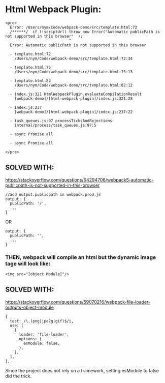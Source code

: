 # Html Webpack Plugin:
    <pre>
      Error: /Users/nym/Code/webpack-demo/src/template.html:72
      /******/  if (!scriptUrl) throw new Error("Automatic publicPath is not supported in this browser"  );
                                ^
      Error: Automatic publicPath is not supported in this browser
      
      - template.html:72 
        /Users/nym/Code/webpack-demo/src/template.html:72:34
      
      - template.html:75 
        /Users/nym/Code/webpack-demo/src/template.html:75:13
      
      - template.html:82 
        /Users/nym/Code/webpack-demo/src/template.html:82:12
      
      - index.js:321 HtmlWebpackPlugin.evaluateCompilationResult
        [webpack-demo]/[html-webpack-plugin]/index.js:321:28
      
      - index.js:237 
        [webpack-demo]/[html-webpack-plugin]/index.js:237:22
      
      - task_queues.js:97 processTicksAndRejections
        internal/process/task_queues.js:97:5
      
      - async Promise.all
      
      - async Promise.all
      
    </pre>

## SOLVED WITH:

https://stackoverflow.com/questions/64294706/webpack5-automatic-publicpath-is-not-supported-in-this-browser

    //add output.publicpath in webpack.prod.js
    output: {
      publicPath: '/',
      ...
    }
<!-- OUTPUT: Unstyled page no image -->

OR

    output: {
      publicPath: '',
      ...
    }
<!-- OUTPUT: Styled page no image -->

### THEN, webpack will compile an html but the dynamic image tage will look like:

    <img src="[object Module]"/>

<!-- Hence the no image -->

## SOLVED WITH:

https://stackoverflow.com/questions/59070216/webpack-file-loader-outputs-object-module

    {
      test: /\.(png|jpe?g|gif)$/i,
      use: [
        {
          loader: 'file-loader',
          options: {
            esModule: false,
          },
        },
      ],
    },

Since the project does not rely on a framework, setting esModule to false did the trick.